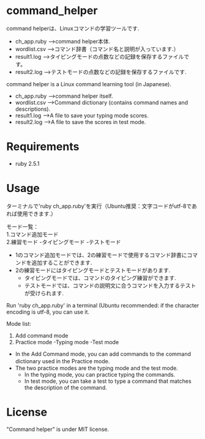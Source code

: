 # command_helper
command helperは、Linuxコマンドの学習ツールです.  
  
- ch_app.ruby  -->command helper本体.  
- wordlist.csv -->コマンド辞書（コマンド名と説明が入っています.）
- result1.log  -->タイピングモードの点数などの記録を保存するファイルです。
- result2.log  -->テストモードの点数などの記録を保存するファイルです.
  
  
command helper is a Linux command learning tool (in Japanese). 
  
- ch_app.ruby -->command helper itself.  
- wordlist.csv -->Command dictionary (contains command names and descriptions).
- result1.log -->A file to save your typing mode scores.
- result2.log -->A file to save the scores in test mode.
  
# Requirements
* ruby 2.5.1
  
# Usage
ターミナルで'ruby ch_app.ruby'を実行（Ubuntu推奨：文字コードがutf-8であれば使用できます.）  
  
モード一覧：  
1.コマンド追加モード  
2.練習モード
  -タイピングモード
  -テストモード  
  
- 1のコマンド追加モードでは、2の練習モードで使用するコマンド辞書にコマンドを追加することができます.　　
- 2の練習モードにはタイピングモードとテストモードがあります.  
  - タイピングモードでは、コマンドのタイピング練習ができます.  
  - テストモードでは、コマンドの説明文に合うコマンドを入力するテストが受けられます.  
  
  
    
Run 'ruby ch_app.ruby' in a terminal (Ubuntu recommended: if the character encoding is utf-8, you can use it.  
  
Mode list:  
1. Add command mode  
2. Practice mode
  -Typing mode
  -Test mode  
  
- In the Add Command mode, you can add commands to the command dictionary used in the Practice mode.　　
- The two practice modes are the typing mode and the test mode.  
  - In the typing mode, you can practice typing the commands.  
  - In test mode, you can take a test to type a command that matches the description of the command.  


# License
"Command helper" is under MIT license.
